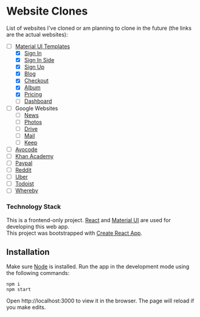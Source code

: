 # Website Clones

List of websites I've cloned or am planning to clone in the future (the links are the actual websites):

- [ ] [Material UI Templates](https://material-ui.com/getting-started/templates/)
  - [x] [Sign In](https://material-ui.com/getting-started/templates/sign-in/)
  - [x] [Sign In Side](https://material-ui.com/getting-started/templates/sign-in-side/)
  - [x] [Sign Up](https://material-ui.com/getting-started/templates/sign-up/)
  - [x] [Blog](https://material-ui.com/getting-started/templates/blog/)
  - [x] [Checkout](https://material-ui.com/getting-started/templates/checkout/)
  - [x] [Album](https://material-ui.com/getting-started/templates/album/)
  - [x] [Pricing](https://material-ui.com/getting-started/templates/pricing/)
  - [ ] [Dashboard](https://material-ui.com/getting-started/templates/dashboard/)
- [ ] Google Websites
  - [ ] [News](https://news.google.com/)
  - [ ] [Photos](https://photos.google.com/)
  - [ ] [Drive](https://drive.google.com/)
  - [ ] [Mail](https://mail.google.com/)
  - [ ] [Keep](https://keep.google.com/)
- [ ] [Avocode](https://flipboard.com/)
- [ ] [Khan Academy](https://www.khanacademy.org/)
- [ ] [Paypal](https://www.paypal.com/)
- [ ] [Reddit](https://www.reddit.com/)
- [ ] [Uber](https://www.uber.com/bd/en/)
- [ ] [Todoist](https://todoist.com/app)
- [ ] [Whereby](https://whereby.com/)

### Technology Stack

This is a frontend-only project. [React](https://reactjs.org/) and [Material UI](https://material-ui.com/) are used for developing this web app.  
This project was bootstrapped with [Create React App](https://create-react-app.dev/).

## Installation

Make sure [Node](https://nodejs.org/en/download/current/) is installed. Run the app in the development mode using the following commands:

```
npm i
npm start
```

Open http://localhost:3000 to view it in the browser.
The page will reload if you make edits.

